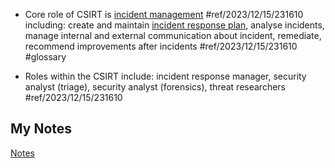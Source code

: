 - Core role of CSIRT is [incident management](incident-management.md) #ref/2023/12/15/231610 including: create and maintain [incident response plan](incident-response-plan.md), analyse incidents, manage internal and external communication about incident, remediate, recommend improvements after incidents #ref/2023/12/15/231610 #glossary

- Roles within the CSIRT include: incident response manager, security analyst (triage), security analyst (forensics), threat researchers #ref/2023/12/15/231610
## My Notes
[Notes](mynotes/csirt-notes.md)
